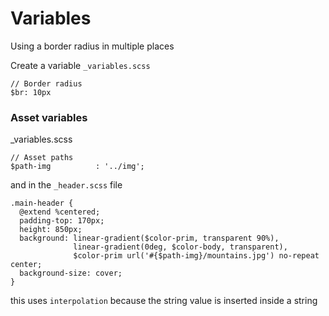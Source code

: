 # Variables

Using a border radius in multiple places

Create a variable
`_variables.scss`

```
// Border radius
$br: 10px
```

### Asset variables
_variables.scss

```
// Asset paths
$path-img          : '../img';
```

and in the `_header.scss` file

```
.main-header {
  @extend %centered;
  padding-top: 170px;
  height: 850px;
  background: linear-gradient($color-prim, transparent 90%),
              linear-gradient(0deg, $color-body, transparent),
              $color-prim url('#{$path-img}/mountains.jpg') no-repeat center;
  background-size: cover;
}
```

this uses `interpolation` because the string value is inserted inside a string

